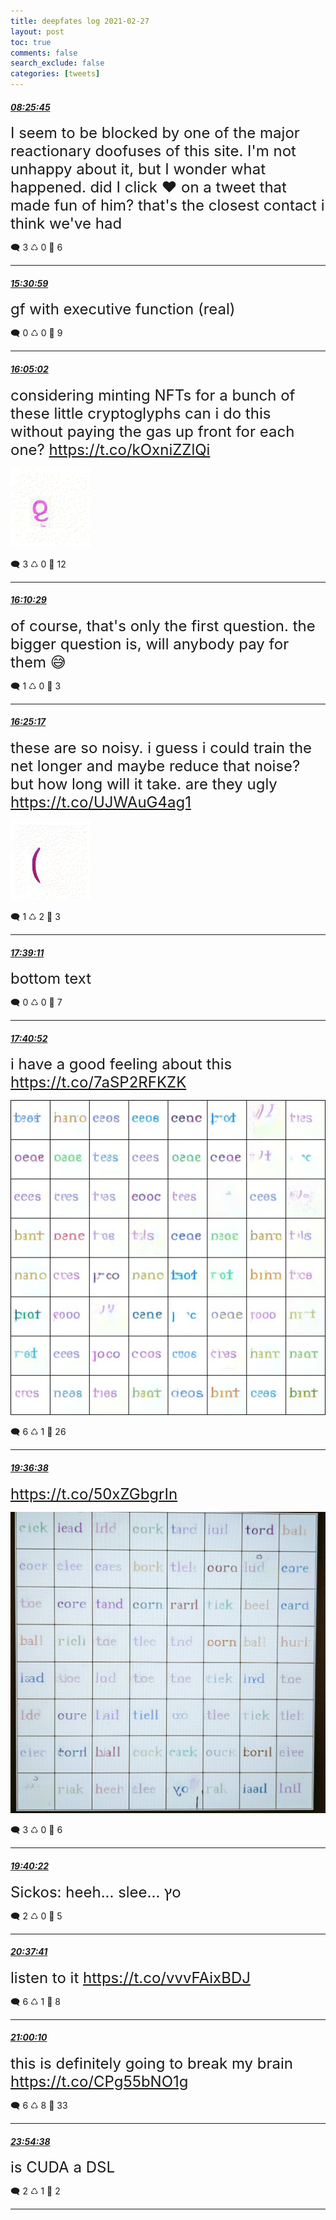 ```yaml
---
title: deepfates log 2021-02-27
layout: post
toc: true
comments: false
search_exclude: false
categories: [tweets]
---
```



#### <a href = "https://twitter.com/deepfates/status/1365684552975458304">*08:25:45*</a>

<font size="5">I seem to be blocked by one of the major reactionary doofuses of this site. I'm not unhappy about it, but I wonder what happened. did I click ❤️ on a tweet that made fun of him? that's the closest contact i think we've had</font>



🗨️ 3 ♺ 0 🤍  6   

---
    
#### <a href = "https://twitter.com/deepfates/status/1365791566837600256">*15:30:59*</a>

<font size="5">gf with executive function (real)</font>



🗨️ 0 ♺ 0 🤍  9   

---
    
#### <a href = "https://twitter.com/deepfates/status/1365800138187366400">*16:05:02*</a>

<font size="5">considering minting NFTs for a bunch of these little cryptoglyphs  can i do this without paying the gas up front for each one?  https://t.co/kOxniZZlQi</font>

![image from twitter](/images/from_twitter/EvRL44NXIAMBg27.jpg)


🗨️ 3 ♺ 0 🤍  12   

---
    
#### <a href = "https://twitter.com/deepfates/status/1365801505874456586">*16:10:29*</a>

<font size="5">of course, that's only the first question. the bigger question is, will anybody pay for them 😅</font>



🗨️ 1 ♺ 0 🤍  3   

---
    
#### <a href = "https://twitter.com/deepfates/status/1365805231628578817">*16:25:17*</a>

<font size="5">these are so noisy. i guess i could train the net longer and maybe reduce that noise? but how long will it take. are they ugly  https://t.co/UJWAuG4ag1</font>

![image from twitter](/images/from_twitter/EvRQfeCWYAA9T68.jpg)


🗨️ 1 ♺ 2 🤍  3   

---
    
#### <a href = "https://twitter.com/deepfates/status/1365823831550685184">*17:39:11*</a>

<font size="5">bottom text</font>



🗨️ 0 ♺ 0 🤍  7   

---
    
#### <a href = "https://twitter.com/deepfates/status/1365824252272930816">*17:40:52*</a>

<font size="5">i have a good feeling about this  https://t.co/7aSP2RFKZK</font>

![image from twitter](/images/from_twitter/EvRh5QbWgAA-8uG.jpg)


🗨️ 6 ♺ 1 🤍  26   

---
    
#### <a href = "https://twitter.com/deepfates/status/1365853387904942081">*19:36:38*</a>

<font size="5"> https://t.co/50xZGbgrIn</font>

![image from twitter](/images/from_twitter/EvR8auuXIAMryGb.jpg)


🗨️ 3 ♺ 0 🤍  6   

---
    
#### <a href = "https://twitter.com/deepfates/status/1365854328314036226">*19:40:22*</a>

<font size="5">Sickos: heeh... slee... ץ​o</font>



🗨️ 2 ♺ 0 🤍  5   

---
    
#### <a href = "https://twitter.com/deepfates/status/1365868750734585857">*20:37:41*</a>

<font size="5">listen to it   https://t.co/vvvFAixBDJ</font>



🗨️ 6 ♺ 1 🤍  8   

---
    
#### <a href = "https://twitter.com/deepfates/status/1365874407370092546">*21:00:10*</a>

<font size="5">this is definitely going to break my brain  https://t.co/CPg55bNO1g</font>



🗨️ 6 ♺ 8 🤍  33   

---
    
#### <a href = "https://twitter.com/deepfates/status/1365918314741051394">*23:54:38*</a>

<font size="5">is CUDA a DSL</font>



🗨️ 2 ♺ 1 🤍  2   

---
    
            

